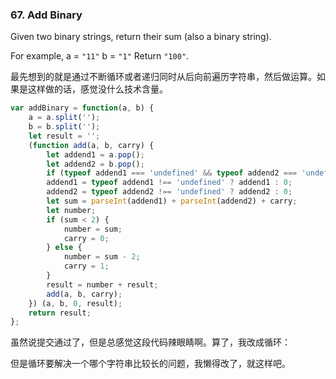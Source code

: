 ### 67. Add Binary



Given two binary strings, return their sum (also a binary string).

For example,
a = `"11"`
b = `"1"`
Return `"100"`.

最先想到的就是通过不断循环或者递归同时从后向前遍历字符串，然后做运算。如果是这样做的话，感觉没什么技术含量。

```javascript
var addBinary = function(a, b) {
    a = a.split('');
    b = b.split('');
    let result = '';
    (function add(a, b, carry) {
        let addend1 = a.pop();
        let addend2 = b.pop();
        if (typeof addend1 === 'undefined' && typeof addend2 === 'undefined' && carry === 0) return;
        addend1 = typeof addend1 !== 'undefined' ? addend1 : 0;
        addend2 = typeof addend2 !== 'undefined' ? addend2 : 0;
        let sum = parseInt(addend1) + parseInt(addend2) + carry;
        let number;
        if (sum < 2) {
            number = sum;
            carry = 0;            
        } else {
            number = sum - 2;
            carry = 1;            
        }
        result = number + result;
        add(a, b, carry);
    }) (a, b, 0, result);
    return result;
};
```
虽然说提交通过了，但是总感觉这段代码辣眼睛啊。算了，我改成循环：

但是循环要解决一个哪个字符串比较长的问题，我懒得改了，就这样吧。